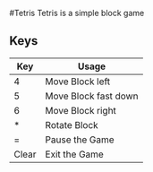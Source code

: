#Tetris
Tetris is a simple block game
## Keys
|Key|Usage|
---|---
|4|Move Block left|
|5|Move Block fast down|
|6|Move Block right|
|*|Rotate Block|
|=|Pause the Game|
|Clear|Exit the Game|
